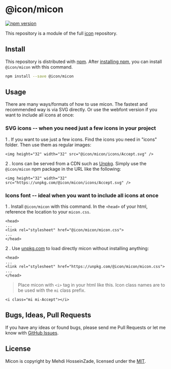 # @icon/micon

[![npm version](https://img.shields.io/npm/v/@icon/micon.svg)](https://www.npmjs.org/package/@icon/micon)

This repository is a module of the full [icon][icon] repository.

## Install

This repository is distributed with [npm]. After [installing npm][install-npm], you can install `@icon/micon` with this command.

```bash
npm install --save @icon/micon
```

## Usage

There are many ways/formats of how to use micon. The fastest and recommended way is via SVG directly. Or use the webfont version if you want to include all icons at once:

### SVG icons -- when you need just a few icons in your project

1 . If you want to use just a few icons. Find the icons you need in "icons" folder. Then use them as regular images:

```
<img height="32" width="32" src="@icon/micon/icons/Accept.svg" />
```

2 . Icons can be served from a CDN such as [Unpkg][Unpkg]. Simply use the `@icon/micon` npm package in the URL like the following:

```
<img height="32" width="32" src="https://unpkg.com/@icon/micon/icons/Accept.svg" />
```

### Icons font -- ideal when you want to include all icons at once

1 . Install `@icon/micon` with this command. In the `<head>` of your html, reference the location to your `micon.css`.

```
<head>
...
<link rel="stylesheet" href="@icon/micon/micon.css">
...
</head>
```

2 . Use [unpkg.com][Unpkg] to load directly micon without installing anything:

```
<head>
...
<link rel="stylesheet" href="https://unpkg.com/@icon/micon/micon.css">
...
</head>
```

> Place micon with `<i>` tag in your html like this. Icon class names are to be used with the `mi` class prefix.

```
<i class="mi mi-Accept"></i>
```


## Bugs, Ideas, Pull Requests

If you have any ideas or found bugs, please send me Pull Requests or let me know with [GitHub Issues][github issues].

## License

Micon is copyright by Mehdi HosseinZade, licensed under the [MIT][license].

[license]: https://opensource.org/licenses/MIT
[icon]: https://github.com/thecreation/icons
[npm]: https://www.npmjs.com/
[install-npm]: https://docs.npmjs.com/getting-started/installing-node
[sass]: http://sass-lang.com/
[github issues]: https://github.com/thecreation/icons/issues
[Unpkg]: https://unpkg.com